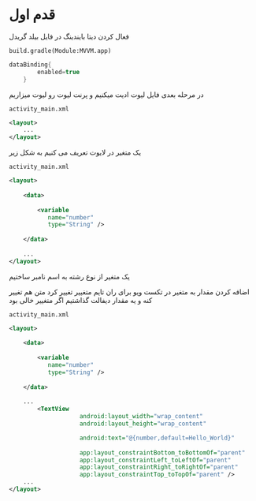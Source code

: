 # قدم اول 

فعال کردن دیتا بایندینگ در فایل بیلد گریدل

``build.gradle(Module:MVVM.app)``
```groovy
dataBinding{
        enabled=true
    }
```

در مرحله بعدی فایل لیوت ادیت میکنیم و پرنت لیوت رو لیوت میزاریم

``activity_main.xml``
```xml
<layout>
    ...
</layout>
```

یک متغیر در لایوت تعریف می کنیم به شکل زیر

``activity_main.xml``
```xml
<layout>
    
    <data>
            
        <variable
           name="number"
           type="String" />
            
    </data>
    
    ...
</layout>
```

یک متغیر از نوع رشته به اسم نامبر ساختیم


اضافه کردن مقدار به متغیر در تکست ویو برای ران تایم متغییر تغییر کرد متن هم تغییر کنه و یه مقدار دیفالت گذاشتیم اگر متغییر خالی بود 

``activity_main.xml``
```xml
<layout>
    
    <data>
            
        <variable
           name="number"
           type="String" />
            
    </data>
    
    ...
        <TextView
                    android:layout_width="wrap_content"
                    android:layout_height="wrap_content"

                    android:text="@{number,default=Hello_World}"
                    
                    app:layout_constraintBottom_toBottomOf="parent"
                    app:layout_constraintLeft_toLeftOf="parent"
                    app:layout_constraintRight_toRightOf="parent"
                    app:layout_constraintTop_toTopOf="parent" />
    ...
</layout>
```

